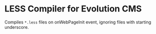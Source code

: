 # LESS Compiler for Evolution CMS

Compiles `*.less` files on onWebPageInit event, ignoring files with starting underscore.

